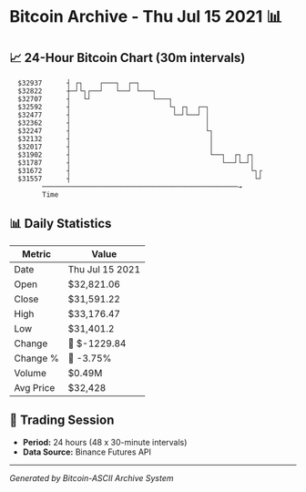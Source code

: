 # Bitcoin Archive - Thu Jul 15 2021 📊

## 📈 24-Hour Bitcoin Chart (30m intervals)

```
  $32937      ┤ ┌┐    ┌───┐  ┌─┐                               
  $32822      ┼─┘└┐┌──┘   └──┘ └───┐                           
  $32707      ┤   └┘               └───┐                       
  $32592      ┤                        └┐ ┌┐  ┌─┐              
  $32477      ┤                         └─┘└──┘ │              
  $32362      ┤                                 │              
  $32247      ┤                                 └┐             
  $32132      ┤                                  │             
  $32017      ┤                                  │             
  $31902      ┤                                  └──┐  ┌┐ ┌┐   
  $31787      ┤                                     └──┘└─┘│   
  $31672      ┤                                            └┐┌ 
  $31557      ┤                                             └┘ 
        ────────────────────────────────────────────────→
        Time
```

## 📊 Daily Statistics

| Metric | Value |
|--------|-------|
| Date | Thu Jul 15 2021 |
| Open | $32,821.06 |
| Close | $31,591.22 |
| High | $33,176.47 |
| Low | $31,401.2 |
| Change | 🔴 $-1229.84 |
| Change % | 🔴 -3.75% |
| Volume | $0.49M |
| Avg Price | $32,428 |

## 📅 Trading Session

- **Period:** 24 hours (48 x 30-minute intervals)
- **Data Source:** Binance Futures API

---
*Generated by Bitcoin-ASCII Archive System*
